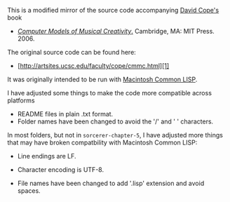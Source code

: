 This is a modified mirror of the source code accompanying [David Cope's][cope] book

* [*Computer Models of Musical Creativity*.][cmmc] Cambridge, MA: MIT Press. 2006.

The original source code can be found here:

*  [http://artsites.ucsc.edu/faculty/cope/cmmc.html][1]

It was originally intended to be run with [Macintosh Common LISP][mac-clisp].

I have adjusted some things to make the code more compatible across platforms

* README files in plain .txt format.
* Folder names have been changed to avoid the '/' and ' ' characters.

In most folders, but not in `sorcerer-chapter-5`, I have adjusted more things that may have broken compatbility with Macintosh Common LISP:

* Line endings are LF.
* Character encoding is UTF-8.
* File names have been changed to add '.lisp' extension and avoid spaces.


  [mac-clisp]: http://en.wikipedia.org/wiki/Macintosh_Common_Lisp
  [cope]: http://artsites.ucsc.edu/faculty/cope/
  [cmmc]: http://books.google.de/books?id=rnEJAQAAMAAJ
  [1]: http://artsites.ucsc.edu/faculty/cope/cmmc.html

